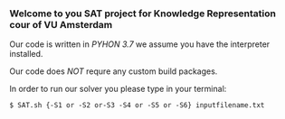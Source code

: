 ### Welcome to you SAT project for Knowledge Representation cour of VU Amsterdam 

Our code is written in *PYHON 3.7* we assume you have the interpreter installed.

Our code does *NOT* requre any custom build packages.

In order to run our solver you please type in your terminal:

	$ SAT.sh {-S1 or -S2 or-S3 -S4 or -S5 or -S6} inputfilename.txt

